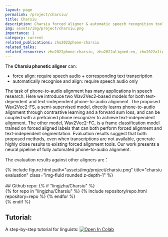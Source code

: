 ```yaml
---
layout: page
permalink: /project/charsiu/
title: Charsiu
description: Charsiu forced aligner & automatic speech recognition tool <br><br>
img: assets/img/project/charsiu.png
importance: 1
category: current
related_publications: zhu2022phone-charsiu
related_talks:
related_resources: zhu2022phone-charsiu, zhu2022aligned-en, zhu2022aligned-cn
---
```


The **Charsiu phonetic aligner** can:
- force align: require speech audio + corresponding text transcription
- automatically recognise and align: require speech audio only  

The task of phone-to-audio alignment has many applications in speech research. Here we introduce two Wav2Vec2-based models for both text-dependent and text-independent phone-to-audio alignment. The proposed Wav2Vec2-FS, a semi-supervised model, directly learns phone-to-audio alignment through contrastive learning and a forward sum loss, and can be coupled with a pretrained phone recognizer to achieve text-independent alignment. The other model, Wav2Vec2-FC, is a frame classification model trained on forced aligned labels that can both perform forced alignment and text-independent segmentation. Evaluation results suggest that both proposed methods, even when transcriptions are not available, generate highly close results to existing forced alignment tools. Our work presents a neural pipeline of fully automated phone-to-audio alignment.


The evaluation results against other aligners are：
<div class="row">
    <div class="col-sm mt-3 mt-md-0">
        {% include figure.html path="assets/img/project/charsiu.png" title="charsiu evaluation" class="img-fluid rounded z-depth-1" %}
    </div>
</div>

<br>
## Github repo:
{% if "lingjzhu/Charsiu" %}
<div class="repositories d-flex flex-wrap flex-md-row flex-column justify-content-between align-items-center">
  {% for repo in "lingjzhu/Charsiu" %}
    {% include repository/repo.html repository=repo %}
  {% endfor %}
</div>
{% endif %}
<br>

## Tutorial: 
A step-by-step tutorial for linguists:
<a target="_blank" href="https://colab.research.google.com/github/lingjzhu/charsiu/blob/main/charsiu_tutorial.ipynb">
  <img src="https://colab.research.google.com/assets/colab-badge.svg" alt="Open In Colab"/>
</a>

<br>

